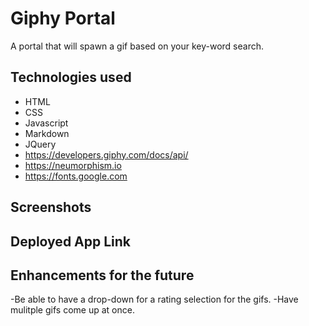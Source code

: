 # Giphy Portal
A portal that will spawn a gif based on your key-word search.

## Technologies used
- HTML
- CSS
- Javascript
- Markdown
- JQuery
- <https://developers.giphy.com/docs/api/>
- <https://neumorphism.io>
- <https://fonts.google.com>

## Screenshots


## Deployed App Link

## Enhancements for the future
-Be able to have a drop-down for a rating selection for the gifs.
-Have mulitple gifs come up at once.